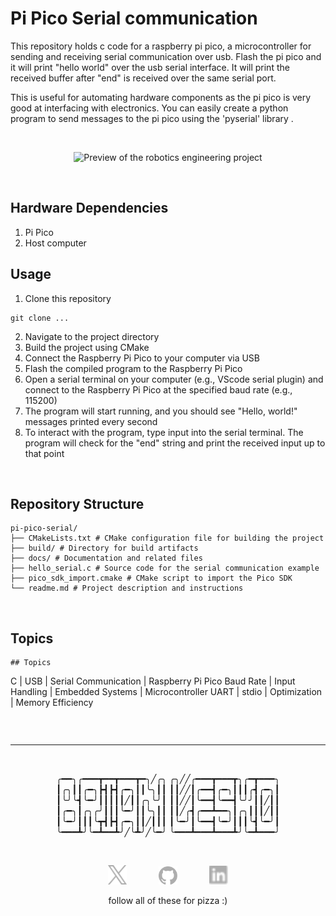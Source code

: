 
# Pi Pico Serial communication
This repository holds c code for a raspberry pi pico, a microcontroller for sending and receiving serial communication over usb. Flash the pi pico and it will print "hello world" over the usb serial interface. It will print the received buffer after "end" is received over the same serial port. 

This is useful for automating hardware components as the pi pico is very good at interfacing with electronics. You can easily create a python program to send messages to the pi pico using the 'pyserial' library .

&nbsp;

<div align="center"><img src="docs/preview.gif" width="800" alt="Preview of the robotics engineering project"></div>

&nbsp;

## Hardware Dependencies
1. Pi Pico
2. Host computer

## Usage
1. Clone this repository
```
git clone ...
```
2. Navigate to the project directory
3. Build the project using CMake
4. Connect the Raspberry Pi Pico to your computer via USB
5. Flash the compiled program to the Raspberry Pi Pico
6. Open a serial terminal on your computer (e.g., VScode serial plugin) and connect to the Raspberry Pi Pico at the specified baud rate (e.g., 115200)
7. The program will start running, and you should see "Hello, world!" messages printed every second
8. To interact with the program, type input into the serial terminal. The program will check for the "end" string and print the received input up to that point

&nbsp;

## Repository Structure
```
pi-pico-serial/
├── CMakeLists.txt # CMake configuration file for building the project
├── build/ # Directory for build artifacts
├── docs/ # Documentation and related files
├── hello_serial.c # Source code for the serial communication example
├── pico_sdk_import.cmake # CMake script to import the Pico SDK
└── readme.md # Project description and instructions
```

&nbsp;

## Topics 
```
## Topics 
```
C | USB | Serial Communication | Raspberry Pi Pico 
Baud Rate | Input Handling | Embedded Systems | Microcontroller 
UART | stdio | Optimization | Memory Efficiency
```
```
&nbsp;

<hr>

&nbsp;

<div align="center">



╭━━╮╭━━━┳━━┳━━━┳━╮╱╭╮        ╭╮╱╱╭━━━┳━━━┳╮╭━┳━━━╮
┃╭╮┃┃╭━╮┣┫┣┫╭━╮┃┃╰╮┃┃        ┃┃╱╱┃╭━━┫╭━╮┃┃┃╭┫╭━╮┃
┃╰╯╰┫╰━╯┃┃┃┃┃╱┃┃╭╮╰╯┃        ┃┃╱╱┃╰━━┫╰━━┫╰╯╯┃┃╱┃┃
┃╭━╮┃╭╮╭╯┃┃┃╰━╯┃┃╰╮┃┃        ┃┃╱╭┫╭━━┻━━╮┃╭╮┃┃┃╱┃┃
┃╰━╯┃┃┃╰┳┫┣┫╭━╮┃┃╱┃┃┃        ┃╰━╯┃╰━━┫╰━╯┃┃┃╰┫╰━╯┃
╰━━━┻╯╰━┻━━┻╯╱╰┻╯╱╰━╯        ╰━━━┻━━━┻━━━┻╯╰━┻━━━╯
  


&nbsp;


<a href="https://twitter.com/BrianJosephLeko"><img src="https://raw.githubusercontent.com/BrianLesko/BrianLesko/main/.socials/svg-grey/x.svg" width="30" alt="X Logo"></a> &nbsp; &nbsp; &nbsp; &nbsp; &nbsp; &nbsp; <a href="https://github.com/BrianLesko"><img src="https://github.com/BrianLesko/BrianLesko/blob/main/.socials/svg-grey/github.svg" width="30" alt="GitHub"></a> &nbsp; &nbsp; &nbsp; &nbsp; &nbsp; &nbsp; <a href="https://www.linkedin.com/in/brianlesko/"><img src="https://raw.githubusercontent.com/BrianLesko/BrianLesko/main/.socials/svg-grey/linkedin.svg" width="30" alt="LinkedIn"></a>

follow all of these for pizza :)

</div>


&nbsp;


